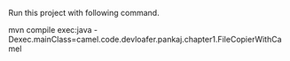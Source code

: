 Run this project with following command.

mvn compile exec:java -Dexec.mainClass=camel.code.devloafer.pankaj.chapter1.FileCopierWithCamel
